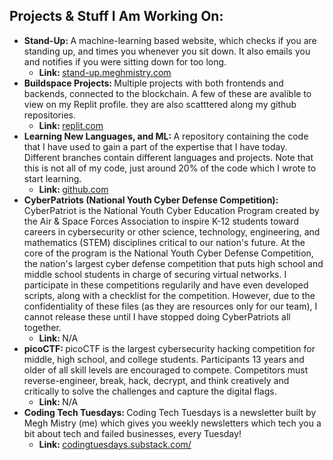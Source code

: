 ## Projects & Stuff I Am Working On:

 - <b>Stand-Up: </b>A machine-learning based website, which checks if you are standing up, and times you whenever you sit down. It also emails you and notifies if you were sitting down for too long.
   - <b>Link: </b><a href="https://stand-up.meghmistry.com" target="_blank">stand-up.meghmistry.com</a>
 - <b>Buildspace Projects: </b>Multiple projects with both frontends and backends, connected to the blockchain. A few of these are avalible to view on my Replit profile. they are also scatttered along my github repositories.
   - <b>Link: </b><a href="https://replit.com/@MeghMistry" target="_blank">replit.com</a>
 - <b>Learning New Languages, and ML: </b>A repository containing the code that I have used to gain a part of the expertise that I have today. Different branches contain different languages and projects. Note that this is not all of my code, just around 20% of the code which I wrote to start learning.
   - <b>Link: </b><a href="https://github.com/Megaman222111/My-Projects" target="_blank">github.com</a>
 - <b>CyberPatriots (National Youth Cyber Defense Competition): </b>CyberPatriot is the National Youth Cyber Education Program created by the Air & Space Forces Association to inspire K-12 students toward careers in cybersecurity or other science, technology, engineering, and mathematics (STEM) disciplines critical to our nation's future. At the core of the program is the National Youth Cyber Defense Competition, the nation's largest cyber defense competition that puts high school and middle school students in charge of securing virtual networks. I participate in these competitions regularily and have even developed scripts, along with a checklist for the competition. However, due to the confidentiality of these files (as they are resources only for our team), I cannot release these until I have stopped doing CyberPatriots all together. 
   - <b> Link: </b>N/A 
 - <b>picoCTF: </b>picoCTF is the largest cybersecurity hacking competition for middle, high school, and college students. Participants 13 years and older of all skill levels are encouraged to compete. Competitors must reverse-engineer, break, hack, decrypt, and think creatively and critically to solve the challenges and capture the digital flags.
   - <b>Link: </b>N/A
 - <b>Coding Tech Tuesdays: </b>Coding Tech Tuesdays is a newsletter built by Megh Mistry (me) which gives you weekly newsletters which tech you a bit about tech and failed businesses, every Tuesday!
   - <b>Link: </b><a href="https://codingtuesdays.substack.com/" target="_blank">codingtuesdays.substack.com/</a>
